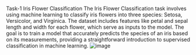 Task-1 Iris Flower Classification 
The Iris Flower Classification task involves using machine learning to classify iris flowers into three species: Setosa, Versicolor, and Virginica. The dataset includes features like petal and sepal length and width for each flower, which serve as inputs to the model.
The goal is to train a model that accurately predicts the species of an iris based on its measurements, providing a straightforward introduction to supervised classification in machine learning. 
![image](https://github.com/user-attachments/assets/6d90d574-29c6-429e-9ef1-f23ba9a7c256)
